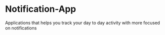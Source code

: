 # Notification-App
Applications that helps you track your day to day activity with more focused on notifications 
